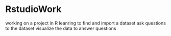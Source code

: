 # RstudioWork
working on a project in R 
leanring to find and import a dataset 
ask questions to the dataset 
visualize the data to answer questions 
